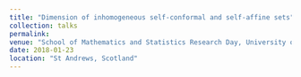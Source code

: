 ```yaml
---
title: "Dimension of inhomogeneous self-conformal and self-affine sets"
collection: talks
permalink:
venue: "School of Mathematics and Statistics Research Day, University of St Andrews"
date: 2018-01-23
location: "St Andrews, Scotland"
---
```


